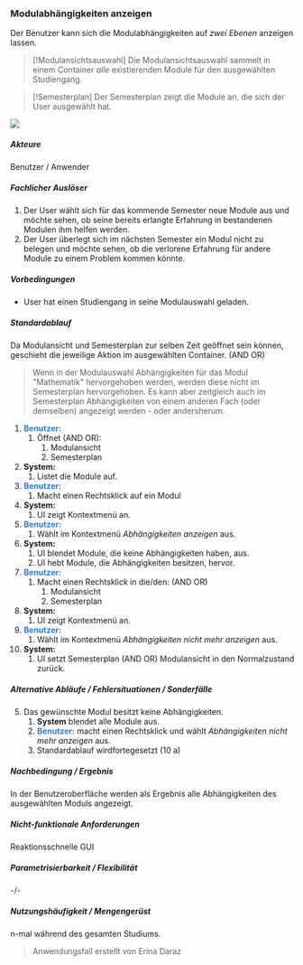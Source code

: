 ### Modulabhängigkeiten anzeigen
Der Benutzer kann sich die Modulabhängigkeiten auf *zwei Ebenen* anzeigen lassen.

> [!Modulansichtsauswahl]
>Die Modulansichtsauswahl sammelt in einem Container *alle* existierenden Module für den ausgewählten Studiengang.


> [!Semesterplan]
> Der Semesterplan zeigt die Module an, die sich der User ausgewählt hat.

![](https://i.imgur.com/U5BAkhQ.png)



##### Akteure
Benutzer / Anwender

##### Fachlicher Auslöser 
1. Der User wählt sich für das kommende Semester neue Module aus und möchte sehen, ob seine bereits erlangte Erfahrung in bestandenen Modulen ihm helfen werden.
2. Der User überlegt sich im nächsten Semester ein Modul nicht zu belegen und möchte sehen, ob die verlorene Erfahrung für andere Module zu einem Problem kommen könnte.

##### Vorbedingungen
- User hat einen Studiengang in seine Modulauswahl geladen.

##### Standardablauf

Da Modulansicht und Semesterplan zur selben Zeit geöffnet sein können, geschieht die jeweilige Aktion im ausgewählten Container. (AND OR)
> Wenn in der Modulauswahl Abhängigkeiten für das Modul "Mathematik" hervorgehoben werden, werden diese nicht im Semesterplan hervorgehoben. Es kann aber zeitgleich auch im Semesterplan Abhängigkeiten von einem anderen Fach (oder demselben) angezeigt werden - oder andersherum. 

1. **<font style="color:#317bd3">Benutzer:</font>**
	1. Öffnet (AND OR):
		1. Modulansicht
		2. Semesterplan
2. **System:** 
	1. Listet die Module auf.
3. **<font style="color:#317bd3">Benutzer:</font>** 
	1. Macht einen Rechtsklick auf ein Modul
4. **System:** 
	1. UI zeigt Kontextmenü an.
5. **<font style="color:#317bd3">Benutzer:</font>** 
	1. Wählt im Kontextmenü *Abhängigkeiten anzeigen* aus.
6. **System:** 
	1. UI blendet Module, die keine Abhängigkeiten haben, aus.
	2. UI hebt Module, die Abhängigkeiten besitzen, hervor.
7. **<font style="color:#317bd3">Benutzer:</font>** 
	1. Macht einen Rechtsklick in die/den: (AND OR)
		1. Modulansicht 
		2. Semesterplan
8. **System:** 
	1. UI zeigt Kontextmenü an.
9. **<font style="color:#317bd3">Benutzer:</font>** 
	1. Wählt im Kontextmenü *Abhängigkeiten nicht mehr anzeigen* aus.
10. **System:** 
	1. UI setzt Semesterplan (AND OR) Modulansicht in den Normalzustand zurück.

##### Alternative Abläufe / Fehlersituationen / Sonderfälle
5. Das gewünschte Modul besitzt keine Abhängigkeiten.
	1. **System** blendet alle Module aus.
	2. **<font style="color:#317bd3">Benutzer:</font>** macht einen Rechtsklick und wählt *Abhängigkeiten nicht mehr anzeigen* aus.
	3. Standardablauf wirdfortegesetzt (10 a) 

##### Nachbedingung / Ergebnis
In der Benutzeroberfläche werden als Ergebnis alle Abhängigkeiten des ausgewählten Moduls angezeigt. 

##### Nicht-funktionale Anforderungen
Reaktionsschnelle GUI 

##### Parametrisierbarkeit / Flexibilität
-/-

##### Nutzungshäufigkeit / Mengengerüst
n-mal während des gesamten Studiums.

> Anwendungsfall erstellt von Erina Daraz